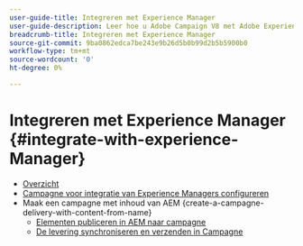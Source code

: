 ```yaml
---
user-guide-title: Integreren met Experience Manager
user-guide-description: Leer hoe u Adobe Campaign V8 met Adobe Experience Manager kunt verbinden om sjablonen, middelen en formulieren voor e-maillevering in Experience Manager te beheren.
breadcrumb-title: Integreren met Experience Manager
source-git-commit: 9ba0862edca7be243e9b26d5b0b99d2b5b5900b0
workflow-type: tm+mt
source-wordcount: '0'
ht-degree: 0%

---
```



# Integreren met Experience Manager {#integrate-with-experience-Manager}

+ [Overzicht](/help/tutorial-integrate-with-experience-Manager/overview.md)
+ [Campagne voor integratie van Experience Managers configureren](/help/tutorial-integrate-with-experience-manager/configure-campaign-for-aem-integration.md)
+ Maak een campagne met inhoud van AEM {create-a-campagne-delivery-with-content-from-name}
   + [Elementen publiceren in AEM naar campagne](/help/tutorial-integrate-with-experience-manager/publish-assets-in-aem-to-campaign.md)
   + [De levering synchroniseren en verzenden in Campagne](/help/tutorial-integrate-with-experience-manager/synchronize-and-send-an-aem-delivery-in-campaign.md)

